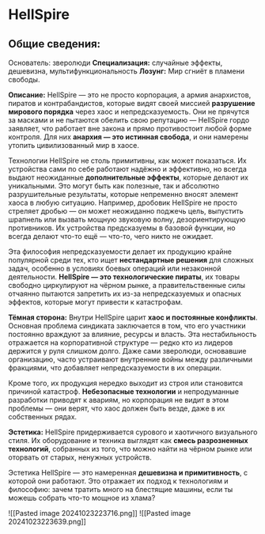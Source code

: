 # HellSpire
## Общие сведения:
Основатель: зверолюди
**Специализация:** случайные эффекты, дешевизна, мультифункциональность
**Лозунг:** Мир сгниёт в пламени свободы.

**Описание:** HellSpire — это не просто корпорация, а армия анархистов, пиратов и контрабандистов, которые видят своей миссией **разрушение мирового порядка** через хаос и непредсказуемость. Они не прячутся за масками и не пытаются обелить свою репутацию — HellSpire гордо заявляет, что работает вне закона и прямо противостоит любой форме контроля. Для них **анархия — это истинная свобода**, и они намерены утопить цивилизованный мир в хаосе.

Технологии HellSpire не столь примитивны, как может показаться. Их устройства сами по себе работают надёжно и эффективно, но всегда выдают неожиданные **дополнительные эффекты**, которые делают их уникальными. Это могут быть как полезные, так и абсолютно разрушительные результаты, которые непременно вносят элемент хаоса в любую ситуацию. Например, дробовик HellSpire не просто стреляет дробью — он может неожиданно поджечь цель, выпустить шрапнель или вызвать мощную звуковую волну, дезориентирующую противников. Их устройства предсказуемы в базовой функции, но всегда делают что-то ещё — что-то, чего никто не ожидает.

Эта философия непредсказуемости делает их продукцию крайне популярной среди тех, кто ищет **нестандартные решения** для сложных задач, особенно в условиях боевых операций или незаконной деятельности. **HellSpire — это технологические пираты**, их товары свободно циркулируют на чёрном рынке, а правительственные силы отчаянно пытаются запретить их из-за непредсказуемых и опасных эффектов, которые могут привести к катастрофам.

**Тёмная сторона:** Внутри HellSpire царит **хаос и постоянные конфликты**. Основная проблема синдиката заключается в том, что его участники постоянно враждуют за влияние, ресурсы и власть. Эта нестабильность отражается на корпоративной структуре — редко кто из лидеров держится у руля слишком долго. Даже сами зверолюди, основавшие организацию, часто устраивают внутренние войны между различными фракциями, что добавляет непредсказуемости в их операции.

Кроме того, их продукция нередко выходит из строя или становится причиной катастроф. **Небезопасные технологии** и непродуманные разработки приводят к авариям, но корпорация не видит в этом проблемы — они верят, что хаос должен быть везде, даже в их собственных рядах.

**Эстетика:** HellSpire придерживается сурового и хаотичного визуального стиля. Их оборудование и техника выглядят как **смесь разрозненных технологий**, собранных из того, что можно найти на чёрном рынке или оторвать от старых, ненужных устройств.

Эстетика HellSpire — это намеренная **дешевизна и примитивность**, с которой они работают. Это отражает их подход к технологиям и философию: зачем тратить много на блестящие машины, если ты можешь собрать что-то мощное из хлама?

![[Pasted image 20241023223716.png]]
![[Pasted image 20241023223639.png]]